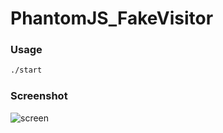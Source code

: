 # PhantomJS_FakeVisitor
### Usage
```bash
./start
```
### Screenshot
![screen](https://user-images.githubusercontent.com/18473198/27092016-a1171b06-506a-11e7-9da5-b42752a280ee.png)
